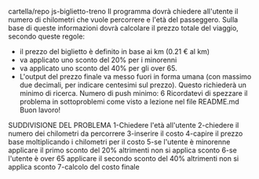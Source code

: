 
cartella/repo js-biglietto-treno
Il programma dovrà chiedere all'utente il numero di chilometri che vuole percorrere e l'età del passeggero. Sulla base di queste informazioni dovrà calcolare il prezzo totale del viaggio, secondo queste regole:
- il prezzo del biglietto è definito in base ai km (0.21 € al km)
- va applicato uno sconto del 20% per i minorenni
- va applicato uno sconto del 40% per gli over 65.
- L'output del prezzo finale va messo fuori in forma umana (con massimo due decimali, per indicare centesimi sul prezzo). Questo richiederà un minimo di ricerca.
Numero di push minimo: 6
Ricordatevi di spezzare il problema in sottoproblemi come visto a lezione nel file README.md
Buon lavoro!


SUDDIVISIONE DEL PROBLEMA
1-Chiedere l'età all'utente
2-chiedere il numero dei chilometri da percorrere
3-inserire il costo 
4-capire il prezzo base
moltiplicando i chilometri per il costo 
5-se l'utente è minorenne 
applicare il primo sconto del 20%
altrimenti non si applica sconto 
6-se l'utente è over 65 
applicare il secondo sconto del 40%
altrimenti non si applica sconto
7-calcolo del costo finale
